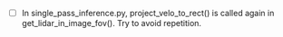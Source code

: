 - [ ] In single_pass_inference.py, project_velo_to_rect() is called again in get_lidar_in_image_fov(). Try to avoid repetition.